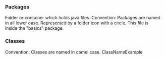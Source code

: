 
### Packages
Folder or container which holds java files. 
Convention: Packages are named in all lower case. 
Represented by a folder icon with a circle. This file is inside the "basics" package. 

### Classes 
Convention: Classes are named in camel case. ClassNameExample 